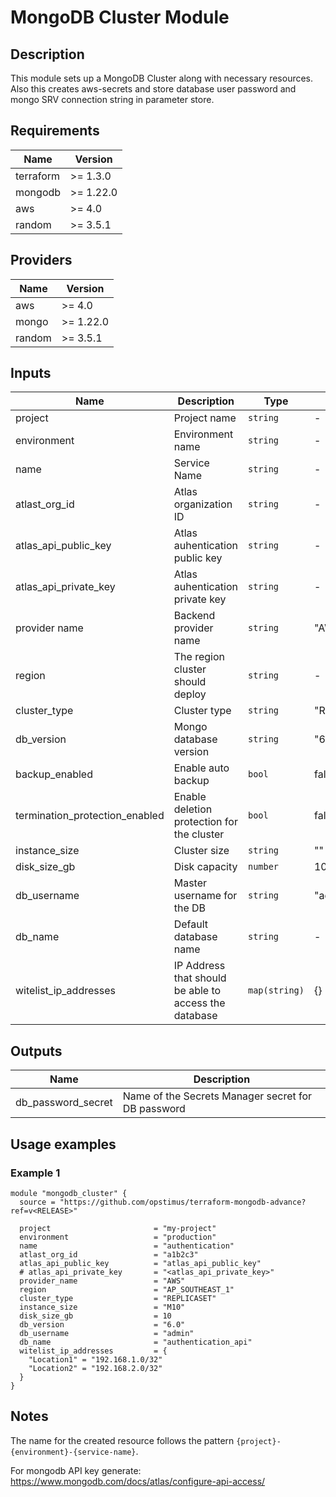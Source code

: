 # MongoDB Cluster Module

## Description

This module sets up a MongoDB Cluster along with necessary resources. Also this creates aws-secrets and store database user password and mongo SRV connection string in parameter store.

## Requirements

| Name       | Version   |
|------------|-----------|
| terraform  | >= 1.3.0  |
| mongodb    | >= 1.22.0 |
| aws        | >= 4.0    |
| random     | >= 3.5.1  |

## Providers

| Name  | Version   |
|-------|-----------|
| aws   | >= 4.0    |
| mongo | >= 1.22.0 |
| random| >= 3.5.1  |

## Inputs

| Name                             | Description                                              | Type              | Default              | Required |
|----------------------------------|----------------------------------------------------------|-------------------|----------------------|:--------:|
| project                          | Project name                                             | `string`          | -                    | yes      |
| environment                      | Environment name                                         | `string`          | -                    | yes      |
| name                             | Service Name                                             | `string`          | -                    | yes      |
| atlast_org_id                    | Atlas organization ID                                    | `string`          | -                    | yes      |
| atlas_api_public_key             | Atlas auhentication public key                           | `string`          | -                    | yes      |
| atlas_api_private_key            | Atlas auhentication private key                          | `string`          | -                    | yes      |
| provider name                    | Backend provider name                                    | `string`          | "AWS"                | yes      |
| region                           | The region cluster should deploy                         | `string`          | -                    | yes      |
| cluster_type                     | Cluster type                                             | `string`          | "REPLICASET"         | yes      |
| db_version                       | Mongo database version                                   | `string`          | "6.0"                | yes      |
| backup_enabled                   | Enable auto backup                                       | `bool`            | false                | no       |
| termination_protection_enabled   | Enable deletion protection for the cluster               | `bool`            | false                | no       |
| instance_size                    | Cluster size                                             | `string`          | ""                   | yes      |
| disk_size_gb                     | Disk capacity                                            | `number`          | 10                   | no       |
| db_username                      | Master username for the DB                               | `string`          | "admin"              | no       |
| db_name                          | Default database name                                    | `string`          | -                    | yes      |
| witelist_ip_addresses            | IP Address that should be able to access the database    | `map(string)`     | {}                   | yes      |


## Outputs

| Name              | Description                                   |
|-------------------|-----------------------------------------------|
| db_password_secret| Name of the Secrets Manager secret for DB password |


## Usage examples

### Example 1

```hcl
module "mongodb_cluster" {
  source = "https://github.com/opstimus/terraform-mongodb-advance?ref=v<RELEASE>"

  project                       = "my-project"
  environment                   = "production"
  name                          = "authentication"
  atlast_org_id                 = "a1b2c3"
  atlas_api_public_key          = "atlas_api_public_key"
  # atlas_api_private_key       = "<atlas_api_private_key>"
  provider_name                 = "AWS"
  region                        = "AP_SOUTHEAST_1"
  cluster_type                  = "REPLICASET"
  instance_size                 = "M10"
  disk_size_gb                  = 10
  db_version                    = "6.0"
  db_username                   = "admin"
  db_name                       = "authentication_api"
  witelist_ip_addresses         = {
    "Location1" = "192.168.1.0/32"
    "Location2" = "192.168.2.0/32"
  }
}
```

## Notes

The name for the created resource follows the pattern `{project}-{environment}-{service-name}`.

For mongodb API key generate: https://www.mongodb.com/docs/atlas/configure-api-access/
